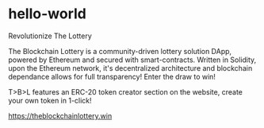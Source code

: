 # hello-world
Revolutionize The Lottery

The Blockchain Lottery is a community-driven lottery solution DApp, powered by Ethereum and secured with smart-contracts. Written in Solidity, upon the Ethereum network, it's decentralized architecture and blockchain dependance allows for full transparency! Enter the draw to win!

T>B>L features an ERC-20 token creator section on the website, create your own token in 1-click!

https://theblockchainlottery.win
